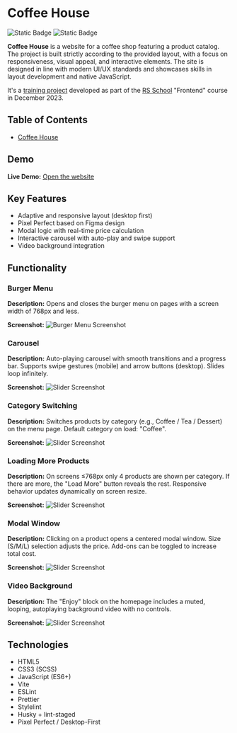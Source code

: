 # Coffee House
![Static Badge](https://img.shields.io/badge/status-completed-success)
![Static Badge](https://img.shields.io/badge/version-1.0.0-blue)

**Coffee House** is a website for a coffee shop featuring a product catalog. The project is built strictly according to the provided layout, with a focus on responsiveness, visual appeal, and interactive elements. The site is designed in line with modern UI/UX standards and showcases skills in layout development and native JavaScript.

It's a [training project](https://github.com/rolling-scopes-school/tasks/blob/master/tasks/coffee-house/coffee-house.md) developed as part of the [RS School](https://rs.school/) "Frontend" course in December 2023.

## Table of Contents
- [Coffee House](#coffee-house)

## Demo
**Live Demo:** [Open the website](https://cherkasovaa.github.io/coffee-house/)

## Key Features
- Adaptive and responsive layout (desktop first)
- Pixel Perfect based on Figma design
- Modal logic with real-time price calculation
- Interactive carousel with auto-play and swipe support
- Video background integration

## Functionality

### Burger Menu

**Description:** Opens and closes the burger menu on pages with a screen width of 768px and less.

**Screenshot:** 
![Burger Menu Screenshot](./src/assets/screenshots/burger-menu_navigation.png)

### Carousel

**Description:** Auto-playing carousel with smooth transitions and a progress bar. Supports swipe gestures (mobile) and arrow buttons (desktop). Slides loop infinitely.

**Screenshot:**
![Slider Screenshot](./src/assets/screenshots/slider.png)

### Category Switching

**Description:** Switches products by category (e.g., Coffee / Tea / Dessert) on the menu page. Default category on load: "Coffee".

**Screenshot:**
![Slider Screenshot](./src/assets/screenshots/category-switching.png)

### Loading More Products

**Description:** On screens ≤768px only 4 products are shown per category. If there are more, the "Load More" button reveals the rest. Responsive behavior updates dynamically on screen resize.

**Screenshot:**
![Slider Screenshot](./src/assets/screenshots/load-more_button.png)

### Modal Window

**Description:** Clicking on a product opens a centered modal window. Size (S/M/L) selection adjusts the price. Add-ons can be toggled to increase total cost.

**Screenshot:**
![Slider Screenshot](./src/assets/screenshots/modal.png)

### Video Background

**Description:** The "Enjoy" block on the homepage includes a muted, looping, autoplaying background video with no controls.

**Screenshot:**
![Slider Screenshot](./src/assets/screenshots/video_bg.png)

## Technologies
- HTML5
- CSS3 (SCSS)
- JavaScript (ES6+)
- Vite
- ESLint
- Prettier
- Stylelint
- Husky + lint-staged
- Pixel Perfect / Desktop-First